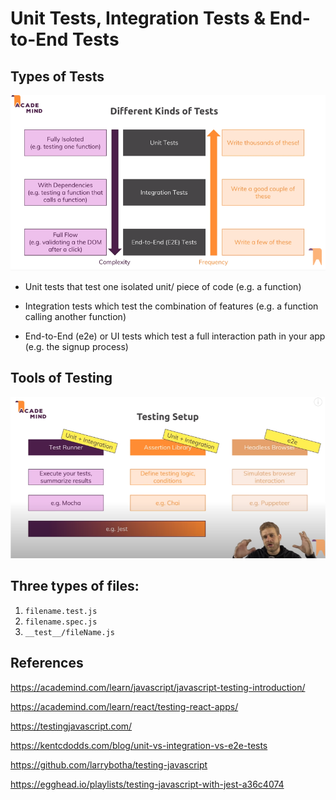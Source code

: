 # Unit Tests, Integration Tests & End-to-End Tests


## Types of Tests

![Types of test](./public/assets/images/types_of_tests.png)

*   Unit tests that test one isolated unit/ piece of code (e.g. a function)

*   Integration tests which test the combination of features (e.g. a function calling another function)

*   End-to-End (e2e) or UI tests which test a full interaction path in your app (e.g. the signup process)

## Tools of Testing

![Types of test](./public/assets/images/testing_setup.png)


## Three types of files:

1. `filename.test.js`
2. `filename.spec.js`
3. `__test__/fileName.js`

## References

https://academind.com/learn/javascript/javascript-testing-introduction/

https://academind.com/learn/react/testing-react-apps/

https://testingjavascript.com/

https://kentcdodds.com/blog/unit-vs-integration-vs-e2e-tests

https://github.com/larrybotha/testing-javascript

https://egghead.io/playlists/testing-javascript-with-jest-a36c4074

